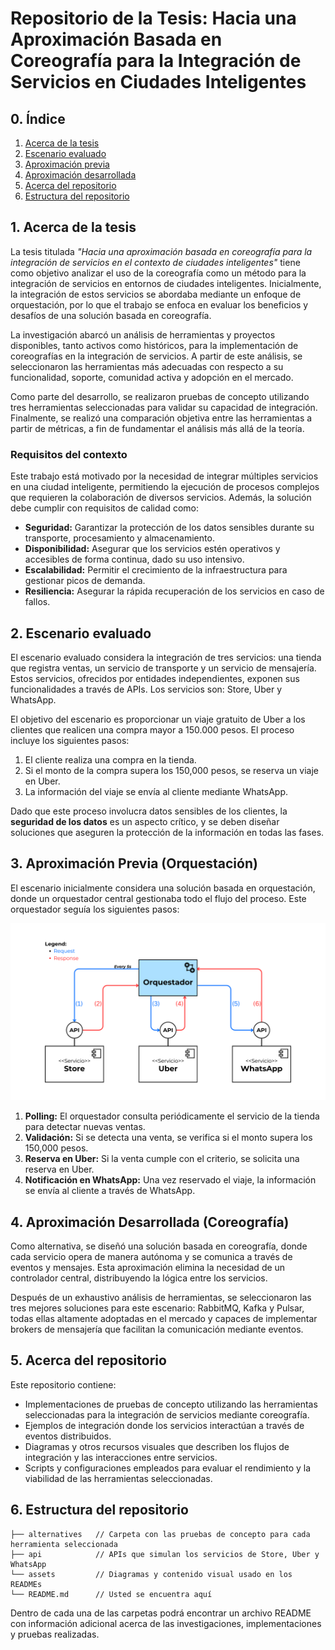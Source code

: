 # Repositorio de la Tesis: Hacia una Aproximación Basada en Coreografía para la Integración de Servicios en Ciudades Inteligentes

## 0. Índice

1. [Acerca de la tesis](#1-acerca-de-la-tesis)
2. [Escenario evaluado](#2-escenario-evaluado)
3. [Aproximación previa](#3-aproximación-previa-orquestación)
4. [Aproximación desarrollada](#4-aproximación-desarrollada-coreografía)
5. [Acerca del repositorio](#5-acerca-del-repositorio)
6. [Estructura del repositorio](#6-estructura-del-repositorio)

## 1. Acerca de la tesis

La tesis titulada _"Hacia una aproximación basada en coreografía para la integración de servicios en el contexto de ciudades inteligentes"_ tiene como objetivo analizar el uso de la coreografía como un método para la integración de servicios en entornos de ciudades inteligentes. Inicialmente, la integración de estos servicios se abordaba mediante un enfoque de orquestación, por lo que el trabajo se enfoca en evaluar los beneficios y desafíos de una solución basada en coreografía.

La investigación abarcó un análisis de herramientas y proyectos disponibles, tanto activos como históricos, para la implementación de coreografías en la integración de servicios. A partir de este análisis, se seleccionaron las herramientas más adecuadas con respecto a su funcionalidad, soporte, comunidad activa y adopción en el mercado.

Como parte del desarrollo, se realizaron pruebas de concepto utilizando tres herramientas seleccionadas para validar su capacidad de integración. Finalmente, se realizó una comparación objetiva entre las herramientas a partir de métricas, a fin de fundamentar el análisis más allá de la teoría.

### Requisitos del contexto

Este trabajo está motivado por la necesidad de integrar múltiples servicios en una ciudad inteligente, permitiendo la ejecución de procesos complejos que requieren la colaboración de diversos servicios. Además, la solución debe cumplir con requisitos de calidad como:

- **Seguridad:** Garantizar la protección de los datos sensibles durante su transporte, procesamiento y almacenamiento.
- **Disponibilidad:** Asegurar que los servicios estén operativos y accesibles de forma continua, dado su uso intensivo.
- **Escalabilidad:** Permitir el crecimiento de la infraestructura para gestionar picos de demanda.
- **Resiliencia:** Asegurar la rápida recuperación de los servicios en caso de fallos.

## 2. Escenario evaluado

El escenario evaluado considera la integración de tres servicios: una tienda que registra ventas, un servicio de transporte y un servicio de mensajería. Estos servicios, ofrecidos por entidades independientes, exponen sus funcionalidades a través de APIs. Los servicios son: Store, Uber y WhatsApp.

El objetivo del escenario es proporcionar un viaje gratuito de Uber a los clientes que realicen una compra mayor a 150.000 pesos. El proceso incluye los siguientes pasos:

1. El cliente realiza una compra en la tienda.
2. Si el monto de la compra supera los 150,000 pesos, se reserva un viaje en Uber.
3. La información del viaje se envía al cliente mediante WhatsApp.

Dado que este proceso involucra datos sensibles de los clientes, la **seguridad de los datos** es un aspecto crítico, y se deben diseñar soluciones que aseguren la protección de la información en todas las fases.

## 3. Aproximación Previa (Orquestación)

El escenario inicialmente considera una solución basada en orquestación, donde un orquestador central gestionaba todo el flujo del proceso. Este orquestador seguía los siguientes pasos:

![Diagrama de componentes del escenario con el uso de un orquestador](./assets/orchestration-diagram.png)

1. **Polling:** El orquestador consulta periódicamente el servicio de la tienda para detectar nuevas ventas.
2. **Validación:** Si se detecta una venta, se verifica si el monto supera los 150,000 pesos.
3. **Reserva en Uber:** Si la venta cumple con el criterio, se solicita una reserva en Uber.
4. **Notificación en WhatsApp:** Una vez reservado el viaje, la información se envía al cliente a través de WhatsApp.

## 4. Aproximación Desarrollada (Coreografía)

Como alternativa, se diseñó una solución basada en coreografía, donde cada servicio opera de manera autónoma y se comunica a través de eventos y mensajes. Esta aproximación elimina la necesidad de un controlador central, distribuyendo la lógica entre los servicios.

Después de un exhaustivo análisis de herramientas, se seleccionaron las tres mejores soluciones para este escenario: RabbitMQ, Kafka y Pulsar, todas ellas altamente adoptadas en el mercado y capaces de implementar brokers de mensajería que facilitan la comunicación mediante eventos.

## 5. Acerca del repositorio

Este repositorio contiene:

- Implementaciones de pruebas de concepto utilizando las herramientas seleccionadas para la integración de servicios mediante coreografía.
- Ejemplos de integración donde los servicios interactúan a través de eventos distribuidos.
- Diagramas y otros recursos visuales que describen los flujos de integración y las interacciones entre servicios.
- Scripts y configuraciones empleados para evaluar el rendimiento y la viabilidad de las herramientas seleccionadas.

## 6. Estructura del repositorio

```
├── alternatives   // Carpeta con las pruebas de concepto para cada herramienta seleccionada
├── api            // APIs que simulan los servicios de Store, Uber y WhatsApp
└── assets         // Diagramas y contenido visual usado en los READMEs
└── README.md      // Usted se encuentra aquí
```

Dentro de cada una de las carpetas podrá encontrar un archivo README con información adicional acerca de las investigaciones, implementaciones y pruebas realizadas.
